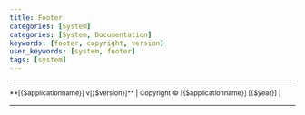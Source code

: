 ```yaml
---
title: Footer
categories: [System]
categories: [System, Documentation]
keywords: [footer, copyright, version]
user_keywords: [system, footer]
tags: [system]
---
```


---

<div class="text-center text-muted">
  <small>
    **[{$applicationname}] v[{$version}]** | Copyright © [{$applicationname}] [{$year}] |  
  </small>
</div>

---
